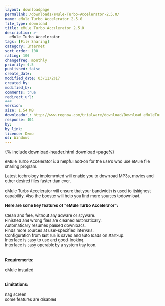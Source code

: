 ```yaml
---
layout: downloadpage
permalink: /downloads/eMule-Turbo-Accelerator-2,5,0/
name: eMule Turbo Accelerator 2.5.0
file_type: download
title: eMule Turbo Accelerator 2.5.0
description: >-
  eMule Turbo Accelerator 
tags: [File Sharing]
category: Internet
sort_order: 100
rating: 100
changefreq: monthly
priority: 0.5
published: false
create_date: 
modified_date: 03/11/2017
created_by: 
modified_by: 
comments: true
redirect_url: 
### 
version:  
size: 1.54 MB
downloadurl: http://www.regnow.com/trialware/download/Download_eMuleTurboAccelerator_installer.exe?item=12769 22&affiliate=22260
response: 404
by: 
by_link: 
licence: Demo
os: Windows
---
```


{% include download-header.html download=page%}

<p style="fix-download-text !important">
<p><font size="2">eMule Turbo Accelerator is a helpful add-on for the users who use eMule file sharing program. <br />
<br />
Latest technology implemented will enable you to download MP3s, movies and other desired files faster than ever. <br />
<br />
eMule Turbo Accelerator will ensure that your bandwidth is used to itshighest capability. Also the booster will help you find more sources todownload. <br />
<br />
<span><strong>Here are some key features of "eMule Turbo Accelerator":</strong></span><br />
<br />
Clean and free, without any adware or spyware. <br />
Finished and wrong files are cleaned automatically. <br />
Automatically resumes paused downloads. <br />
Finds more sources at user-specified intervals. <br />
Configuration from last run is saved and auto loads on start-up. <br />
Interface is easy to use and good-looking.<br />
Interface is easy operable by a system tray icon.<br />
<br />
<br />
<span><strong>Requirements:</strong></span><br />
<br />
eMule installed<br />
<br />
<br />
<span><strong>Limitations:</strong></span><br />
<br />
nag screen<br />
some features are disabled</font></p></p>
